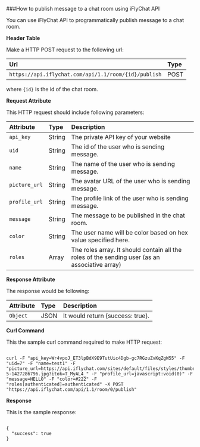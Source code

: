 ###How to publish message to a chat room using iFlyChat API

You can use iFlyChat API to programmatically publish message to a chat room.

**Header Table**

Make a HTTP POST request to the following url:

| Url        | Type           |
| :------------- |:------------- |
| `https://api.iflychat.com/api/1.1/room/{id}/publish` | POST |

where `{id}` is the id of the chat room.

**Request Attribute**

This HTTP request should include following parameters:

| Attribute        | Type          | Description |
| :------------- |:------------- | :-------------|
| `api_key` | String | The private API key of your website |
| `uid` | String | The id of the user who is sending message. |
| `name` | String | The name of the user who is sending message. |
| `picture_url` | String |The avatar URL of the user who is sending message. |
| `profile_url` | String | The profile link of the user who is sending message. |
| `message` | String | The message to be published in the chat room. |
| `color` | String | The user name will be color based on hex value specified here. |
| `roles` | Array | The roles array. It should contain all the roles of the sending user (as an associative array) |

**Response Attribute**

The response would be following:

| Attribute        | Type          | Description |
| :------------- |:------------- | :-------------|
| `Object` | JSON | It would return {success: true}. |

**Curl Command**

This the sample curl command required to make HTTP request:

~~~

curl -F "api_key=Wr4vpoJ_ET3lpBdX9E9TutUic4Dgb-gc7RGzuZvKqZgW55" -F "uid=7" -F "name=test1" -F "picture_url=https://api.iflychat.com/sites/default/files/styles/thumbnail/public/pictures/picture-5-1427286796.jpg?itok=T_MyAL4_" -F "profile_url=javascript:void(0)" -F "message=HELLO" -F "color=#222" -F "roles[authenticated]=authenticated" -X POST "https://api.iflychat.com/api/1.1/room/0/publish"

~~~

**Response**

This is the sample response:

~~~

{
  "success": true
}

~~~
